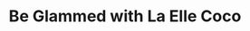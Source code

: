 ---
title: "Be Glammed with La Elle Coco"
url: /oshawa/be-glammed-with-la-elle-coco/
shop: Kleidung
---